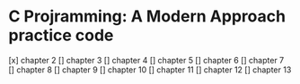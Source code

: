 # C Projramming: A Modern Approach  practice code

[x] chapter 2
[] chapter 3
[] chapter 4
[] chapter 5
[] chapter 6
[] chapter 7
[] chapter 8
[] chapter 9
[] chapter 10
[] chapter 11
[] chapter 12
[] chapter 13